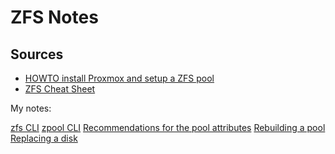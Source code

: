 # ZFS Notes

## Sources

* [HOWTO install Proxmox and setup a ZFS
pool](https://blog.quindorian.org/2019/08/how-to-install-proxmox-and-setup-a-zfs-pool.html/#more-2962)
* [ZFS Cheat Sheet](https://hamwaves.com/zfs/en/)

My notes:

[zfs CLI](cli-zfs.html)
[zpool CLI](cli-zpool.html)
[Recommendations for the pool attributes](pool-attributes.html)
[Rebuilding a pool](pool-rebuild.html)
[Replacing a disk](replace-disk.html)
